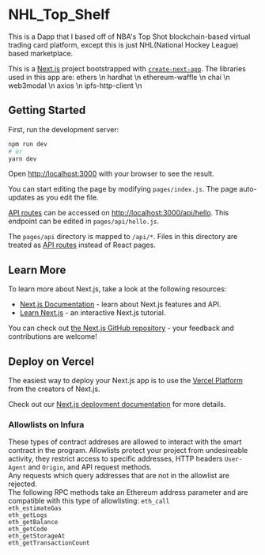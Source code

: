 # NHL_Top_Shelf
This is a Dapp that I based off of NBA's Top Shot blockchain-based virtual trading card platform, except this is just NHL(National Hockey League) based marketplace.


This is a [Next.js](https://nextjs.org/) project bootstrapped with [`create-next-app`](https://github.com/vercel/next.js/tree/canary/packages/create-next-app).
The libraries used in this app are:
ethers \n
hardhat \n
ethereum-waffle \n
chai \n 
web3modal \n
axios \n
ipfs-http-client \n

## Getting Started

First, run the development server:

```bash
npm run dev
# or
yarn dev
```

Open [http://localhost:3000](http://localhost:3000) with your browser to see the result.

You can start editing the page by modifying `pages/index.js`. The page auto-updates as you edit the file.

[API routes](https://nextjs.org/docs/api-routes/introduction) can be accessed on [http://localhost:3000/api/hello](http://localhost:3000/api/hello). This endpoint can be edited in `pages/api/hello.js`.

The `pages/api` directory is mapped to `/api/*`. Files in this directory are treated as [API routes](https://nextjs.org/docs/api-routes/introduction) instead of React pages.

## Learn More

To learn more about Next.js, take a look at the following resources:

- [Next.js Documentation](https://nextjs.org/docs) - learn about Next.js features and API.
- [Learn Next.js](https://nextjs.org/learn) - an interactive Next.js tutorial.

You can check out [the Next.js GitHub repository](https://github.com/vercel/next.js/) - your feedback and contributions are welcome!

## Deploy on Vercel

The easiest way to deploy your Next.js app is to use the [Vercel Platform](https://vercel.com/new?utm_medium=default-template&filter=next.js&utm_source=create-next-app&utm_campaign=create-next-app-readme) from the creators of Next.js.

Check out our [Next.js deployment documentation](https://nextjs.org/docs/deployment) for more details.


### Allowlists on Infura
These types of contract addreses are allowed to interact with the smart contract in the program. Allowlists protect your project from undesireable activity, they restrict access to specific addresses, HTTP headers ``User-Agent`` and ``Origin``, and API request methods. <br>
Any requests which query addresses that are not in the allowlist are rejected. <br>
The following RPC methods take an Ethereum address parameter and are compatible with this type of allowlisting:
``eth_call``  <br>
``eth_estimateGas``  <br>
``eth_getLogs``  <br>
``eth_getBalance``  <br>
``eth_getCode``  <br>
``eth_getStorageAt``  <br>
``eth_getTransactionCount``  <br>
